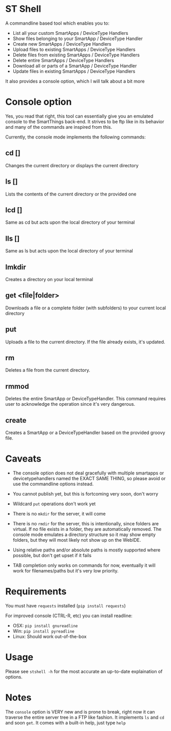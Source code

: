# ST Shell

A commandline based tool which enables you to:

* List all your custom SmartApps / DeviceType Handlers
* Show files belonging to your SmartApp / DeviceType Handler
* Create new SmartApps / DeviceType Handlers
* Upload files to existing SmartApps / DeviceType Handlers
* Delete files from existing SmartApps / DeviceType Handlers
* Delete entire SmartApps / DeviceType Handlers
* Download all or parts of a SmartApp / DeviceType Handler
* Update files in existing SmartApps / DeviceType Handlers

It also provides a console option, which I will talk about a bit more

# Console option

Yes, you read that right, this tool can essentially give you an emulated console
to the SmartThings back-end. It strives to be ftp like in its behavior and many
of the commands are inspired from this.

Currently, the console mode implements the following commands:

## cd [<directory>]
Changes the current directory or displays the current directory

## ls [<directory>]
Lists the contents of the current directory or the provided one

## lcd [<directory>]
Same as cd but acts upon the local directory of your terminal

## lls [<directory>]
Same as ls but acts upon the local directory of your terminal

## lmkdir <directory>
Creates a directory on your local terminal

## get <file|folder>
Downloads a file or a complete folder (with subfolders) to your current local directory

## put <file>
Uploads a file to the current directory. If the file already exists, it's updated.

## rm <file>
Deletes a file from the current directory.

## rmmod <directory>
Deletes the entire SmartApp or DeviceTypeHandler. This command requires user to acknowledge the operation since it's very dangerous.

## create <local groovy file>
Creates a SmartApp or a DeviceTypeHandler based on the provided groovy file.

# Caveats

* The console option does not deal gracefully with multiple smartapps or devicetypehandlers named the EXACT SAME THING, so please avoid or use the commandline options instead.

* You cannot publish yet, but this is fortcoming very soon, don't worry

* Wildcard `put` operations don't work yet

* There is no `mkdir` for the server, it will come

* There is no `rmdir` for the server, this is intentionally, since folders are virtual. If no file exists in a folder, they are automatically removed. The console mode emulates a directory structure so it may show empty folders, but they will most likely not show up on the WebIDE.

* Using relative paths and/or absolute paths is mostly supported where possible, but don't get upset if it fails

* TAB completion only works on commands for now, eventually it will work for filenames/paths but it's very low priority.

# Requirements

You must have `requests` installed (`pip install requests`)

For improved console (CTRL-R, etc) you can install readline:
* OSX: `pip install gnureadline`
* Win: `pip install pyreadline`
* Linux: Should work out-of-the-box

# Usage

Please see `stshell -h` for the most accurate an up-to-date explaination of options.

# Notes

The `console` option is VERY new and is prone to break, right now it can traverse the entire server tree in a FTP like fashion. It implements `ls` and `cd` and soon `get`. It comes with a built-in help, just type `help`
